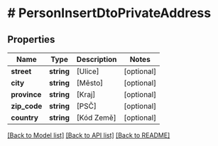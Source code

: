 # # PersonInsertDtoPrivateAddress

## Properties

Name | Type | Description | Notes
------------ | ------------- | ------------- | -------------
**street** | **string** | [Ulice] | [optional]
**city** | **string** | [Město] | [optional]
**province** | **string** | [Kraj] | [optional]
**zip_code** | **string** | [PSČ] | [optional]
**country** | **string** | [Kód Země] | [optional]

[[Back to Model list]](../../README.md#models) [[Back to API list]](../../README.md#endpoints) [[Back to README]](../../README.md)
